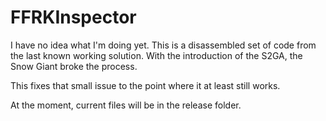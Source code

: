# FFRKInspector

I have no idea what I'm doing yet. This is a disassembled set of code from the last known working solution. With the introduction of the S2GA, the Snow Giant broke the process.

This fixes that small issue to the point where it at least still works.


At the moment, current files will be in the release folder.
